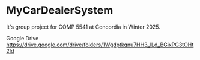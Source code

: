# MyCarDealerSystem
It's group project for COMP 5541 at Concordia in Winter 2025.

Google Drive
https://drive.google.com/drive/folders/1Wgdptkqnu7HH3_lLd_BGixPG3tOHt2Id

